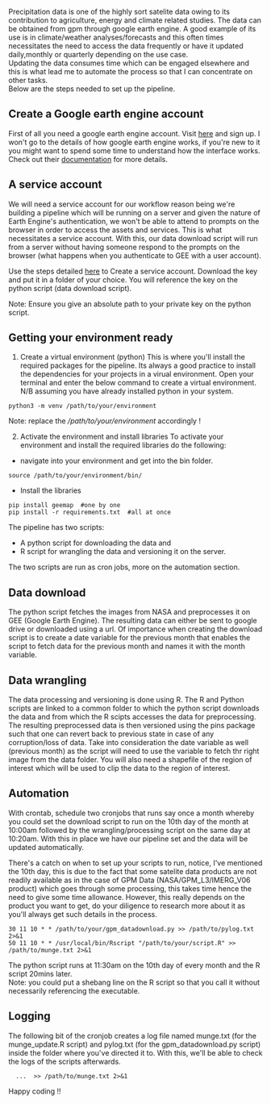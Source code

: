    
Precipitation data is one of the highly sort satelite data owing to its contribution to agriculture, energy and climate related studies. The data can be obtained from gpm through google earth engine. A good example of its use is in climate/weather analyses/forecasts and this often times necessitates the need to access the data frequently or have it updated daily,monthly or quarterly depending on the use case.  
Updating the data consumes time which can be engaged elsewhere and this is what lead me to automate the process so that I can concentrate on other tasks.  
Below are the steps needed to set up the pipeline.   

## Create a Google earth engine account  
First of all you need a google earth engine account. Visit [here](https://earthengine.google.com/) and sign up.
I won't go to the details of how google earth engine works, if you're new to it you might want to spend some time to understand how the interface works. Check out their [documentation](https://developers.google.com/earth-engine/guides) for more details. 

## A service account  
We will need a service account for our workflow reason being we're building a pipeline which will be running on a server and given the nature of Earth Engine's authentication, we won't be able to attend to prompts on the browser in order to access the assets and services. This is what necessitates a service account. With this, our data download script will run from a server without having someone respond to the prompts on the browser (what happens when you authenticate to GEE with a user account).   

Use the steps detailed [here](https://developers.google.com/identity/protocols/oauth2/service-account#creatinganaccount) to Create a service account. 
Download the key and put it in a folder of your choice. You will reference the key on the python script (data download script).

Note: Ensure you give an absolute path to your private key on the python script.

## Getting your environment ready  
1. Create a virtual environment (python) 
This is where you'll install the required packages for the pipeline. Its always a good practice to install the dependencies for your projects in a virual environment. 
Open your terminal and enter the below command to create a virtual environment. 
 N/B assuming you have already installed python in your system.   

```
python3 -m venv /path/to/your/environment 

```

Note: replace the _/path/to/your/environment_ accordingly ! 

2. Activate the environment and install libraries 
To activate your environment and install the required libraries do the following: 

 * navigate into your environment and get into the bin folder.    

 
 ```
source /path/to/your/environment/bin/

 ```


  * Install the libraries      


 ```
 pip install geemap  #one by one 
 pip install -r requirements.txt  #all at once 
 
 ```
 
The pipeline has two scripts: 
 * A python script for downloading the data and 
 * R script for wrangling the data and versioning it on the server.  
 
The two scripts are run as cron jobs, more on the automation section.    

## Data download  
The python script fetches the images from NASA and preprocesses it on GEE (Google Earth Engine). The resulting data can either be sent to google drive or downloaded using a url. Of importance when creating the download script is to create a date variable for the previous month that enables the script to fetch data for the previous month and names it with the month variable.  

## Data wrangling  
The data processing and versioning is done using R. The R and Python scripts are linked to a common folder to which the python script downloads the data and from which the R scipts accesses the data for preprocessing.  The resulting preprocessed data is then versioned using the pins package such that one can revert back to previous state in case of any corruption/loss of data. Take into consideration the date variable as well (previous month) as the script will need to use the variable to fetch thr right image from the data folder. You will also need a shapefile of the region of interest which will be used to clip the data to the region of interest.   

## Automation    
With crontab, schedule two cronjobs that runs say once a month whereby you could set the download script to run on the 10th day of the month at 10:00am followed by the wrangling/processing script on the same day at 10:20am.  With this in place we have our pipeline set and the data will be updated automatically. 

There's a catch on when to set up your scripts to run, notice, I've mentioned the 10th day, this is due to the fact that some satelite data products are not readily available as in the case of GPM Data (NASA/GPM_L3/IMERG_V06 product) which goes through some processing, this takes time hence the need to give some time allowance. However, this really depends on the product you want to get, do your diligence to research more about it as you'll always get such details in the process.    
 

```
30 11 10 * * /path/to/your/gpm_datadownload.py >> /path/to/pylog.txt 2>&1
50 11 10 * * /usr/local/bin/Rscript "/path/to/your/script.R" >> /path/to/munge.txt 2>&1  

```
The python script runs at 11:30am on the 10th day of every month and the R script 20mins later.   
Note: you could put a shebang line on the R script so that you call it without necessarily referencing the executable.      

## Logging  
The following bit of the cronjob creates a log file named munge.txt (for the munge_update.R script) and pylog.txt (for the gpm_datadownload.py script) inside the folder where you've directed it to. With this, we'll be able to check the logs of the scripts afterwards.  

```
  ...  >> /path/to/munge.txt 2>&1 

```

Happy coding !!